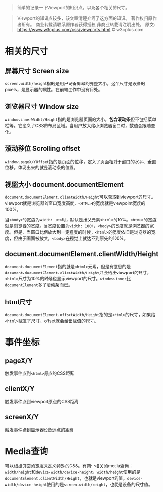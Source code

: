 > 简单的记录一下Viewport的知识点，以及各个相关的尺寸。

>Viewport的知识点较多，该文章清楚介绍了这方面的知识。
>著作权归原作者所有。
>商业转载请联系原作者获得授权,非商业转载请注明出处。
>原文: https://www.w3cplus.com/css/viewports.html 
> © w3cplus.com

# 相关的尺寸
## 屏幕尺寸 Screen size
`screen.width/height`指的是用户设备屏幕的完整大小，这个尺寸是设备的pixels，是显示器的属性。在前端工作中没有用处。
## 浏览器尺寸 Window size
`window.innerWidht/Height`指的是浏览器页面的大小，**包含滚动条**但不包括菜单栏等。它定义了CSS的布局区域。当用户放大缩小浏览器窗口时，数值会跟随变化。
## 滚动移位 Scrolling offset
`window.pageX/YOffset`指的是页面的位移，定义了页面相对于窗口的水平、垂直位移。体现出来的就是滚动条的位置。
## 视窗大小 document.documentElement
`document.documentElement.clientWidth/Height`可以获取到viewport的尺寸。viewport就是浏览器的窗口宽度高度，`<HTML>`的宽度就是viewpoint宽度的100%。

当`<body>`的宽度为`width: 10%`时，默认是按父元素`<html>`的10%。`<html>`的宽度就是浏览器的宽度。当宽度设置为`width: 100%`，`<body>`的宽度就是浏览器的宽度。但是，当窗口比例放大到一定程度的时候，`<html>`的宽度依旧是浏览器的宽度，但由于画面被放大，`<body>`在视觉上就达不到原先的100%。
## document.documentElement.clientWidth/Height
`document.documentElement`指的就是`<html>`元素，但是有意思的是`document.documentElement.clientWidth/Height`只会给出viewport的尺寸，`<html>`尺寸为10%的时候也显示viewport的尺寸。`window.inner`比`documentElement`多了滚动条而已。

## html尺寸
`document.documentElement.offsetWidth/Height`指的是`<html>`的尺寸，如果给`<html>`赋值了尺寸，offset就会给出赋值的尺寸。

# 事件坐标
## pageX/Y
触发事件点到`<html>`原点的CSS距离
## clientX/Y
触发事件点到viewport原点的CSS距离
## screenX/Y
触发事件点到显示器设备远点的距离

# Media查询
可以根据页面的宽度来定义特殊的CSS。有两个相关的media查询：`width/height`和`device-width/device-height`。`width/height`使用的是`documentElement.clientWidth/Height`，也就是viewport的值。`device-width/device-height`使用的是`screen.width/height`，也就是设备的尺寸值。